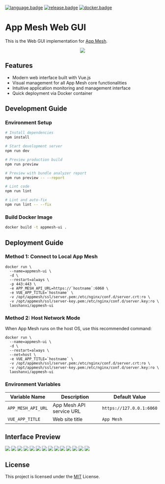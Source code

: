 [![language.badge]][language.url] [![release.badge]][release.url] [![docker.badge]][docker.url]

# App Mesh Web GUI

This is the Web GUI implementation for [App Mesh](https://github.com/laoshanxi/app-mesh).

<div align=center><img src="https://github.com/laoshanxi/picture/raw/master/appmesh/web-diagram.png" align=center /></div>

## Features

- Modern web interface built with Vue.js
- Visual management for all App Mesh core functionalities
- Intuitive application monitoring and management interface
- Quick deployment via Docker container

## Development Guide

### Environment Setup

```bash
# Install dependencies
npm install

# Start development server
npm run dev

# Preview production build
npm run preview

# Preview with bundle analyzer report
npm run preview -- --report

# Lint code
npm run lint

# Lint and auto-fix
npm run lint -- --fix
```

### Build Docker Image

```bash
docker build -t appmesh-ui .
```

## Deployment Guide

### Method 1: Connect to Local App Mesh

```shell
docker run \
  --name=appmesh-ui \
  -d \
  --restart=always \
  -p 443:443 \
  -e APP_MESH_API_URL=https://`hostname`:6060 \
  -e VUE_APP_TITLE=`hostname` \
  -v /opt/appmesh/ssl/server.pem:/etc/nginx/conf.d/server.crt:ro \
  -v /opt/appmesh/ssl/server-key.pem:/etc/nginx/conf.d/server.key:ro \
  laoshanxi/appmesh-ui
```

### Method 2: Host Network Mode

When App Mesh runs on the host OS, use this recommended command:

```shell
docker run \
  --name=appmesh-ui \
  -d \
  --restart=always \
  --net=host \
  -e VUE_APP_TITLE=`hostname` \
  -v /opt/appmesh/ssl/server.pem:/etc/nginx/conf.d/server.crt:ro \
  -v /opt/appmesh/ssl/server-key.pem:/etc/nginx/conf.d/server.key:ro \
  laoshanxi/appmesh-ui
```

### Environment Variables

| Variable Name      | Description              | Default Value            |
| ------------------ | ------------------------ | ------------------------ |
| `APP_MESH_API_URL` | App Mesh API service URL | `https://127.0.0.1:6060` |
| `VUE_APP_TITLE`    | Web site title           | `App Mesh`               |

## Interface Preview

<img src="https://github.com/laoshanxi/picture/blob/master/appmesh/1.png?raw=true" />
<img src="https://github.com/laoshanxi/picture/blob/master/appmesh/2.png?raw=true" />
<img src="https://github.com/laoshanxi/picture/blob/master/appmesh/3.png?raw=true" />
<img src="https://github.com/laoshanxi/picture/blob/master/appmesh/4.png?raw=true" />
<img src="https://github.com/laoshanxi/picture/blob/master/appmesh/5.png?raw=true" />
<img src="https://github.com/laoshanxi/picture/blob/master/appmesh/6.png?raw=true" />
<img src="https://github.com/laoshanxi/picture/blob/master/appmesh/7.png?raw=true" />
<img src="https://github.com/laoshanxi/picture/blob/master/appmesh/8.png?raw=true" />
<img src="https://github.com/laoshanxi/picture/blob/master/appmesh/9.png?raw=true" />
<img src="https://github.com/laoshanxi/picture/blob/master/appmesh/a.png?raw=true" />
<img src="https://github.com/laoshanxi/picture/blob/master/appmesh/b.png?raw=true" />
<img src="https://github.com/laoshanxi/picture/blob/master/appmesh/c.png?raw=true" />
<img src="https://github.com/laoshanxi/picture/blob/master/appmesh/d.png?raw=true" />
<img src="https://github.com/laoshanxi/picture/blob/master/appmesh/e.png?raw=true" />

## License

This project is licensed under the [MIT](https://github.com/laoshanxi/app-mesh-ui/LICENSE) License.

[language.url]: https://nodejs.org/
[language.badge]: https://img.shields.io/badge/language-nodes.vue-blue.svg
[release.url]: https://github.com/laoshanxi/app-mesh/releases
[release.badge]: https://img.shields.io/github/v/release/laoshanxi/app-mesh-ui.svg
[docker.url]: https://hub.docker.com/repository/docker/laoshanxi/appmesh-ui
[docker.badge]: https://img.shields.io/docker/pulls/laoshanxi/appmesh-ui.svg
